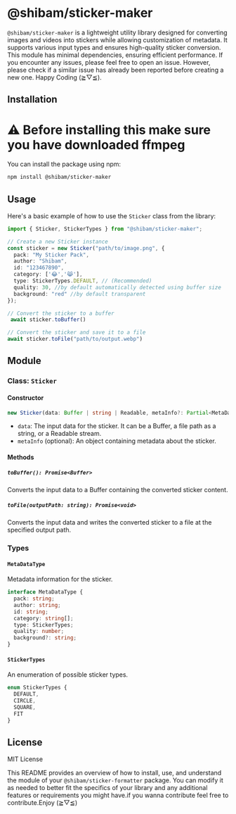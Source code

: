 # @shibam/sticker-maker

`@shibam/sticker-maker` is a lightweight utility library designed for converting images and videos into stickers while allowing customization of metadata. It supports various input types and ensures high-quality sticker conversion. This module has minimal dependencies, ensuring efficient performance. If you encounter any issues, please feel free to open an issue. However, please check if a similar issue has already been reported before creating a new one. Happy Coding (⁠≧⁠▽⁠≦⁠).

## Installation
# ⚠️ Before installing this make sure you have downloaded ffmpeg 
   
You can install the package using npm:

```sh
npm install @shibam/sticker-maker
```

## Usage

Here's a basic example of how to use the `Sticker` class from the library:

```typescript
import { Sticker, StickerTypes } from "@shibam/sticker-maker";

// Create a new Sticker instance
const sticker = new Sticker("path/to/image.png", {
  pack: "My Sticker Pack",
  author: "Shibam",
  id: "123467890",
  category: ['😂','😹'],
  type: StickerTypes.DEFAULT, // (Recommended)
  quality: 30, //by default automatically detected using buffer size
  background: "red" //by default transparent
});

// Convert the sticker to a buffer
 await sticker.toBuffer()

// Convert the sticker and save it to a file
await sticker.toFile("path/to/output.webp")
```
## Module 

### Class: `Sticker`

#### Constructor

```typescript
new Sticker(data: Buffer | string | Readable, metaInfo?: Partial<MetaDataType>)
```

- `data`: The input data for the sticker. It can be a Buffer, a file path as a string, or a Readable stream.
- `metaInfo` (optional): An object containing metadata about the sticker.

#### Methods

##### `toBuffer(): Promise<Buffer>`

Converts the input data to a Buffer containing the converted sticker content.

##### `toFile(outputPath: string): Promise<void>`

Converts the input data and writes the converted sticker to a file at the specified output path.

### Types

#### `MetaDataType`

Metadata information for the sticker.

```typescript
interface MetaDataType {
  pack: string;
  author: string;
  id: string;
  category: string[];
  type: StickerTypes;
  quality: number;
  background?: string;
}
```

#### `StickerTypes`

An enumeration of possible sticker types.

```typescript
enum StickerTypes {
  DEFAULT,
  CIRCLE,
  SQUARE,
  FIT
}
```

## License

MIT License


This README provides an overview of how to install, use, and understand the module of your `@shibam/sticker-formatter` package. You can modify it as needed to better fit the specifics of your library and any additional features or requirements you might have.if you wanna contribute feel free to contribute.Enjoy (⁠≧⁠▽⁠≦⁠)
